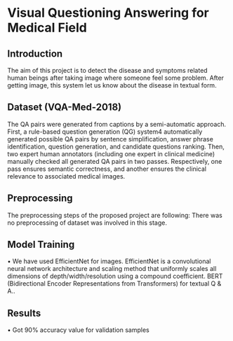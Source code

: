 # Visual Questioning Answering for Medical Field

## Introduction
The aim of this project is to detect the disease and symptoms related human beings after taking image where someone feel some problem. After getting image, this system let us know about the disease in textual form. 

## Dataset (VQA-Med-2018)
The QA pairs were generated from captions by a semi-automatic approach. First, a rule-based question generation (QG) system4 automatically generated possible QA pairs by sentence simplification, answer phrase identification, question generation, and candidate questions ranking. Then, two expert human annotators (including one expert in clinical medicine) manually checked all generated QA pairs in two passes. Respectively, one pass ensures semantic correctness, and another ensures the clinical relevance to associated medical images.

## Preprocessing
The preprocessing steps of the proposed project are following:
There was no preprocessing of dataset was involved in this stage.

## Model Training 
•	We have used EfficientNet for images. EfficientNet is a convolutional neural network architecture and scaling method that uniformly scales all dimensions of depth/width/resolution using a compound coefficient. BERT (Bidirectional Encoder Representations from Transformers) for textual Q & A..

## Results
•	Got 90% accuracy value for validation samples



